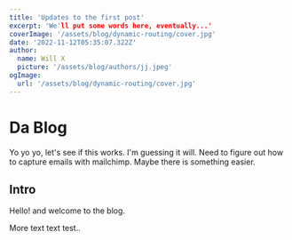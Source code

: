 ```yaml
---
title: 'Updates to the first post'
excerpt: 'We'll put some words here, eventually...'
coverImage: '/assets/blog/dynamic-routing/cover.jpg'
date: '2022-11-12T05:35:07.322Z'
author:
  name: Will X
  picture: '/assets/blog/authors/jj.jpeg'
ogImage:
  url: '/assets/blog/dynamic-routing/cover.jpg'
---
```


# Da Blog

Yo yo yo, let's see if this works. I'm guessing it will. Need to figure out how to capture emails with mailchimp. Maybe there is something easier.

## Intro

Hello! and welcome to the blog.

More text text test..
